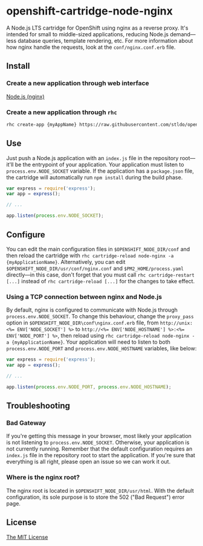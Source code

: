 # openshift-cartridge-node-nginx

A Node.js LTS cartridge for OpenShift using nginx as a reverse proxy. It's intended for small to middle-sized applications, reducing Node.js demand—less database queries, template rendering, etc. For more information about how nginx handle the requests, look at the `conf/nginx.conf.erb` file.

## Install

### Create a new application through web interface

[Node.js (nginx)](https://openshift.redhat.com/app/console/application_type/custom?cartridges%5B%5D=https%3A%2F%2Fraw.githubusercontent.com%2Fstldo%2Fopenshift-cartridge-node-nginx%2Fmaster%2Fmetadata%2Fmanifest.yml)

### Create a new application through `rhc`

```bash
rhc create-app {myAppName} https://raw.githubusercontent.com/stldo/openshift-cartridge-node-nginx/master/metadata/manifest.yml
```

## Use

Just push a Node.js application with an `index.js` file in the repository root—it'll be the entrypoint of your application. Your application must listen to `process.env.NODE_SOCKET` variable. If the application has a `package.json` file, the cartridge will automatically run `npm install` during the build phase.

```js
var express = require('express');
var app = express();

// ...

app.listen(process.env.NODE_SOCKET);
```

## Configure

You can edit the main configuration files in `$OPENSHIFT_NODE_DIR/conf` and then reload the cartridge with `rhc cartridge-reload node-nginx -a {myApplicationName}`. Alternatively, you can edit `$OPENSHIFT_NODE_DIR/usr/conf/nginx.conf` and `$PM2_HOME/process.yaml` directly—in this case, don't forget that you must call `rhc cartridge-restart [...]` instead of `rhc cartridge-reload [...]` for the changes to take effect.

### Using a TCP connection between nginx and Node.js

By default, nginx is configured to communicate with Node.js through `process.env.NODE_SOCKET`. To change this behaviour, change the `proxy_pass` option in `$OPENSHIFT_NODE_DIR\conf\nginx.conf.erb` file, from `http://unix:<%= ENV['NODE_SOCKET'] %>` to `http://<%= ENV['NODE_HOSTNAME'] %>:<%= ENV['NODE_PORT'] %>`, then reload using `rhc cartridge-reload node-nginx -a {myApplicationName}`. Your application will need to listen to both `process.env.NODE_PORT` and `process.env.NODE_HOSTNAME` variables, like below:

```js
var express = require('express');
var app = express();

// ...

app.listen(process.env.NODE_PORT, process.env.NODE_HOSTNAME);
```

## Troubleshooting

### Bad Gateway

If you're getting this message in your browser, most likely your application is not listening to `process.env.NODE_SOCKET`. Otherwise, your application is not currently running. Remember that the default configuration requires an `index.js` file in the repository root to start the application. If you're sure that everything is all right, please open an issue so we can work it out.

### Where is the nginx root?

The nginx root is located in `$OPENSHIFT_NODE_DIR/usr/html`. With the default configuration, its sole purpose is to store the 502 ("Bad Request") error page.

## License

[The MIT License](./LICENSE)

